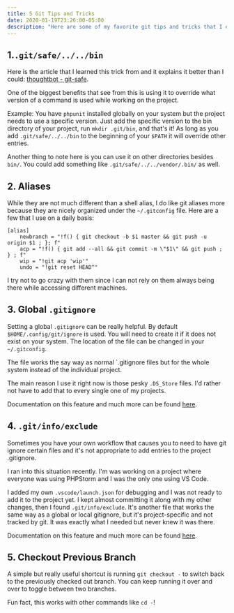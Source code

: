 ```yaml
---
title: 5 Git Tips and Tricks
date: 2020-01-19T23:26:00-05:00
description: "Here are some of my favorite git tips and tricks that I either recently learned or that I use all the time."
---
```


## 1.`.git/safe/../../bin`

Here is the article that I learned this trick from and it explains it better than I could: [thoughtbot - git-safe](https://thoughtbot.com/blog/git-safe).

One of the biggest benefits that see from this is using it to override what version of a command is used while working on the project.

Example: You have `phpunit` installed globally on your system but the project needs to use a specific version. Just add the specific version to the bin directory of your project, run `mkdir .git/bin`, and that's it! As long as you add `.git/safe/../../bin` to the beginning of your `$PATH` it will override other entries.

Another thing to note here is you can use it on other directories besides `bin/`. You could add something like `.git/safe/../../vendor/.bin/` as well.

## 2. Aliases

While they are not much different than a shell alias, I do like git aliases more because they are nicely organized under the `~/.gitconfig` file. Here are a few that I use on a daily basis:

```
[alias]
    newbranch = "!f() { git checkout -b $1 master && git push -u origin $1 ; }; f"
    acp = "!f() { git add --all && git commit -m \"$1\" && git push ; } ; f"
    wip = "!git acp 'wip'"
    undo = "!git reset HEAD^"
```

I try not to go crazy with them since I can not rely on them always being there while accessing different machines.

## 3. Global `.gitignore`

Setting a global `.gitignore` can be really helpful. By default `$HOME/.config/git/ignore` is used. You will need to create it if it does not exist on your system. The location of the file can be changed in your `~/.gitconfig`.

The file works the say way as normal `.gitignore files but for the whole system instead of the individual project.

The main reason I use it right now is those pesky `.DS_Store` files. I'd rather not have to add that to every single one of my projects.

Documentation on this feature and much more can be found [here](https://git-scm.com/docs/gitignore).

## 4. `.git/info/exclude`

Sometimes you have your own workflow that causes you to need to have git ignore certain files and it's not appropriate to add entries to the project .gitignore.

I ran into this situation recently. I'm was working on a project where everyone was using PHPStorm and I was the only one using VS Code.

I added my own `.vscode/launch.json` for debugging and I was not ready to add it to the project yet. I kept almost committing it along with my other changes, then I found `.git/info/exclude`. It's another file that works the same way as a global or local gitignore, but it's project-specific and not tracked by git. It was exactly what I needed but never knew it was there.

Documentation on this feature and much more can be found [here](https://git-scm.com/docs/gitignore).

## 5. Checkout Previous Branch

A simple but really useful shortcut is running `git checkout -` to switch back to the previously checked out branch. You can keep running it over and over to toggle between two branches.

Fun fact, this works with other commands like `cd -`!
